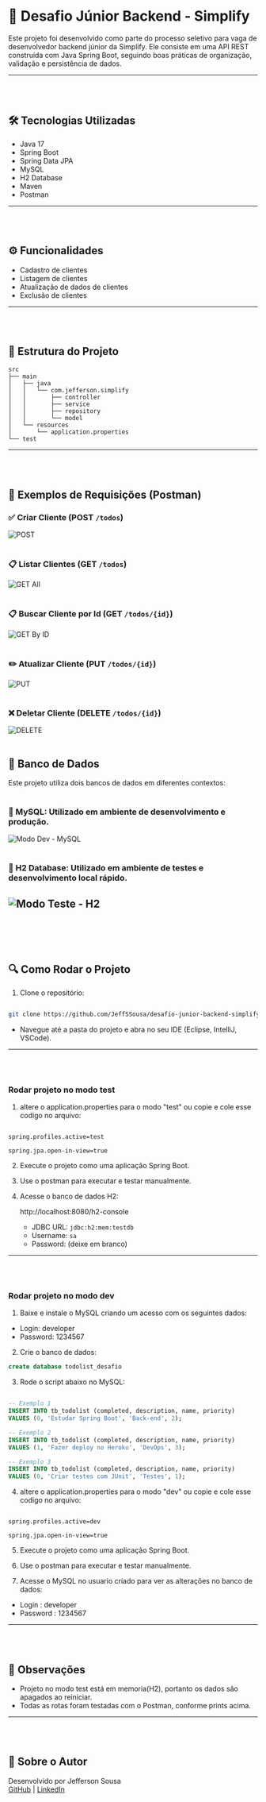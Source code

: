 
# 🚀 Desafio Júnior Backend - Simplify

Este projeto foi desenvolvido como parte do processo seletivo para vaga de desenvolvedor backend júnior da Simplify. Ele consiste em uma API REST construída com Java Spring Boot, seguindo boas práticas de organização, validação e persistência de dados.


---
<br><br>

## 🛠️ Tecnologias Utilizadas


- Java 17
- Spring Boot
- Spring Data JPA
- MySQL
- H2 Database
- Maven
- Postman

---
<br><br>

## ⚙️ Funcionalidades


- Cadastro de clientes
- Listagem de clientes
- Atualização de dados de clientes
- Exclusão de clientes

---
<br><br>

## 📂 Estrutura do Projeto

```
src
├── main
│   ├── java
│   │   └── com.jefferson.simplify
│   │       ├── controller
│   │       ├── service
│   │       ├── repository
│   │       └── model
│   └── resources
│       └── application.properties
└── test
```

---
<br><br>

## 📮 Exemplos de Requisições (Postman)


### ✅ Criar Cliente (POST `/todos`)
![POST](docs/images/Postman-POST-Insert.png)
<br><br>


### 📋 Listar Clientes (GET `/todos`)
![GET All](docs/images/Postman-GET-FindAll.png)
<br><br>

### 📋 Buscar Cliente por Id (GET `/todos/{id}`)
![GET By ID](docs/images/Postman-GET-FindById.png)
<br><br>


### ✏️ Atualizar Cliente (PUT `/todos/{id}`)
![PUT](docs/images/Postman-PUT-Update.png)
<br><br>

### ❌ Deletar Cliente (DELETE `/todos/{id}`)
![DELETE](docs/images/Postman-DELETE-Delete.png)
<br><br>

## 💾 Banco de Dados

Este projeto utiliza dois bancos de dados em diferentes contextos:
<br><br>

### 🐬 MySQL: Utilizado em ambiente de desenvolvimento e produção.
![Modo Dev - MySQL](docs/images/MySQL-modoDev-SQL.png)
<br><br>


### 🧪 H2 Database: Utilizado em ambiente de testes e desenvolvimento local rápido.
![Modo Teste - H2](docs/images/H2-modoTest-SQL.png)
<br><br>
---
<br><br>



## 🔍 Como Rodar o Projeto

1. Clone o repositório:

```bash

git clone https://github.com/JeffSSousa/desafio-junior-backend-simplify.git

```

- Navegue até a pasta do projeto e abra no seu IDE (Eclipse, IntelliJ, VSCode).

---
<br><br>

### Rodar projeto no modo test

1. altere o application.properties para o modo "test" ou copie e cole esse codigo no arquivo:

``` application.properties

spring.profiles.active=test

spring.jpa.open-in-view=true

```
2. Execute o projeto como uma aplicação Spring Boot.

3. Use o postman para executar e testar manualmente.

4. Acesse o banco de dados H2:
    
    http://localhost:8080/h2-console
    
    - JDBC URL: `jdbc:h2:mem:testdb`
    - Username: `sa`
    - Password: (deixe em branco)


---
<br><br>

### Rodar projeto no modo dev

1. Baixe e instale o MySQL criando um acesso com os seguintes dados:
- Login: developer
- Password: 1234567

2. Crie o banco de dados:
``` SQL
create database todolist_desafio
```

3. Rode o script abaixo no MySQL:

``` SQL

-- Exemplo 1
INSERT INTO tb_todolist (completed, description, name, priority)
VALUES (0, 'Estudar Spring Boot', 'Back-end', 2);

-- Exemplo 2
INSERT INTO tb_todolist (completed, description, name, priority)
VALUES (1, 'Fazer deploy no Heroku', 'DevOps', 3);

-- Exemplo 3
INSERT INTO tb_todolist (completed, description, name, priority)
VALUES (0, 'Criar testes com JUnit', 'Testes', 1);
```

4. altere o application.properties para o modo "dev" ou copie e cole esse codigo no arquivo:

``` application.properties

spring.profiles.active=dev

spring.jpa.open-in-view=true

```
5. Execute o projeto como uma aplicação Spring Boot.

6. Use o postman para executar e testar manualmente.

7. Acesse o MySQL no usuario criado para ver as alterações no banco de dados:
- Login : developer
- Password : 1234567

---
<br><br>

## 📌 Observações


- Projeto no modo test está em memoria(H2), portanto os dados são apagados ao reiniciar.
- Todas as rotas foram testadas com o Postman, conforme prints acima.

---
<br><br>

## 🙋 Sobre o Autor


Desenvolvido por Jefferson Sousa  
[GitHub](https://github.com/JeffSSousa) | [LinkedIn](https://www.linkedin.com/in/jefferson-sousa-8b93a81a2/)
